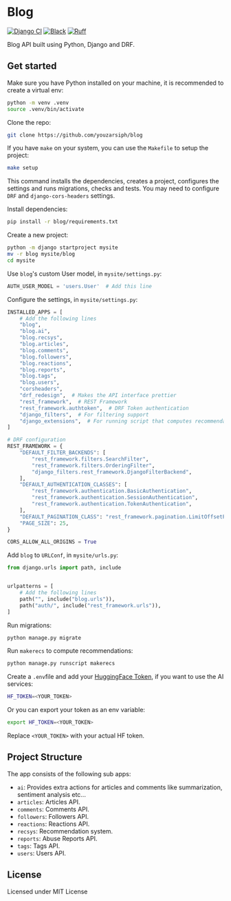 # Blog

[![Django CI](https://github.com/youzarsiph/blog/actions/workflows/django.yml/badge.svg)](https://github.com/youzarsiph/blog/actions/workflows/django.yml)
[![Black](https://github.com/youzarsiph/blog/actions/workflows/black.yml/badge.svg)](https://github.com/youzarsiph/blog/actions/workflows/black.yml)
[![Ruff](https://github.com/youzarsiph/blog/actions/workflows/ruff.yml/badge.svg)](https://github.com/youzarsiph/blog/actions/workflows/ruff.yml)

Blog API built using Python, Django and DRF.

## Get started

Make sure you have Python installed on your machine, it is recommended to create a virtual env:

```bash
python -m venv .venv
source .venv/bin/activate
```

Clone the repo:

```bash
git clone https://github.com/youzarsiph/blog
```

If you have `make` on your system, you can use the `Makefile` to setup the project:

```bash
make setup
```

This command installs the dependencies, creates a project, configures the settings and runs migrations, checks and tests. You may need to configure `DRF` and `django-cors-headers` settings.

Install dependencies:

```bash
pip install -r blog/requirements.txt
```

Create a new project:

```bash
python -m django startproject mysite
mv -r blog mysite/blog
cd mysite
```

Use `blog`'s custom User model, in `mysite/settings.py`:

```python
AUTH_USER_MODEL = 'users.User'  # Add this line
```

Configure the settings, in `mysite/settings.py`:

```python
INSTALLED_APPS = [
    # Add the following lines
    "blog",
    "blog.ai",
    "blog.recsys",
    "blog.articles",
    "blog.comments",
    "blog.followers",
    "blog.reactions",
    "blog.reports",
    "blog.tags",
    "blog.users",
    "corsheaders",
    "drf_redesign",  # Makes the API interface prettier
    "rest_framework",  # REST Framework
    "rest_framework.authtoken",  # DRF Token authentication
    "django_filters",  # For filtering support
    "django_extensions",  # For running script that computes recommendations
]

# DRF configuration
REST_FRAMEWORK = {
    "DEFAULT_FILTER_BACKENDS": [
        "rest_framework.filters.SearchFilter",
        "rest_framework.filters.OrderingFilter",
        "django_filters.rest_framework.DjangoFilterBackend",
    ],
    "DEFAULT_AUTHENTICATION_CLASSES": [
        "rest_framework.authentication.BasicAuthentication",
        "rest_framework.authentication.SessionAuthentication",
        "rest_framework.authentication.TokenAuthentication",
    ],
    "DEFAULT_PAGINATION_CLASS": "rest_framework.pagination.LimitOffsetPagination",
    "PAGE_SIZE": 25,
}

CORS_ALLOW_ALL_ORIGINS = True
```

Add `blog` to `URLConf`, in `mysite/urls.py`:

```python
from django.urls import path, include


urlpatterns = [
    # Add the following lines
    path("", include("blog.urls")),
    path("auth/", include("rest_framework.urls")),
]
```

Run migrations:

```bash
python manage.py migrate
```

Run `makerecs` to compute recommendations:

```bash
python manage.py runscript makerecs
```

Create a `.env`file and add your [HuggingFace Token](https://huggingface.co), if you want to use the AI services:

```bash
HF_TOKEN=<YOUR_TOKEN>
```

Or you can export your token as an env variable:

```bash
export HF_TOKEN=<YOUR_TOKEN>
```

Replace `<YOUR_TOKEN>` with your actual HF token.

## Project Structure

The app consists of the following sub apps:

- `ai`: Provides extra actions for articles and comments like summarization, sentiment analysis etc...
- `articles`: Articles API.
- `comments`: Comments API.
- `followers`: Followers API.
- `reactions`: Reactions API.
- `recsys`: Recommendation system.
- `reports`: Abuse Reports API.
- `tags`: Tags API.
- `users`: Users API.

## License

Licensed under MIT License

